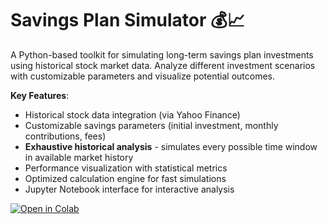 # Savings Plan Simulator 💰📈

A Python-based toolkit for simulating long-term savings plan investments using historical stock market data. Analyze different investment scenarios with customizable parameters and visualize potential outcomes.

**Key Features**:
- Historical stock data integration (via Yahoo Finance)
- Customizable savings parameters (initial investment, monthly contributions, fees)
- **Exhaustive historical analysis** - simulates every possible time window in available market history
- Performance visualization with statistical metrics
- Optimized calculation engine for fast simulations
- Jupyter Notebook interface for interactive analysis

[![Open in Colab](https://colab.research.google.com/assets/colab-badge.svg)](https://colab.research.google.com/github/nezmotic/financial_studies/blob/master/notebooks/savings_plan.ipynb)
